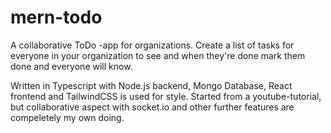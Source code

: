 # mern-todo

A collaborative ToDo -app for organizations. Create a list of tasks for everyone in your organization to see and when they're done mark them done and everyone will know.

Written in Typescript with Node.js backend, Mongo Database, React frontend and TailwindCSS is used for style. Started from a youtube-tutorial, but collaborative aspect with socket.io and other further features are compeletely my own doing. 
